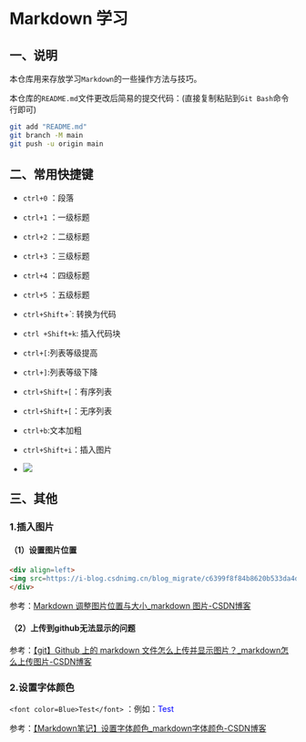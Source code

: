 # Markdown 学习

## 一、说明

本仓库用来存放学习`Markdown`的一些操作方法与技巧。

本仓库的`README.md`文件更改后简易的提交代码：(直接复制粘贴到`Git Bash`命令行即可)

```bash
git add "README.md"
git branch -M main
git push -u origin main
```



## 二、常用快捷键

- `ctrl+0` ：段落  

- `ctrl+1` ：一级标题
- `ctrl+2` ：二级标题
- `ctrl+3` ：三级标题
- `ctrl+4` ：四级标题
- `ctrl+5` ：五级标题

- `ctrl+Shift`+`:  转换为代码
- `ctrl +Shift+k`: 插入代码块
- `ctrl+[`:列表等级提高

- `ctrl+]`:列表等级下降

- `ctrl+Shift+[`：有序列表

- `ctrl+Shift+[`：无序列表

- `ctrl+b`:文本加粗

- `ctrl+Shift+i`：插入图片

- <div align=left><img src=https://i-blog.csdnimg.cn/blog_migrate/c6399f8f84b8620b533da4dfb3b17e35.png /></div>

## 三、其他

### 1.插入图片

#### 	（1）设置图片位置

```html
<div align=left>
<img src=https://i-blog.csdnimg.cn/blog_migrate/c6399f8f84b8620b533da4dfb3b17e35.png />
</div>
```

参考：[Markdown 调整图片位置与大小_markdown 图片-CSDN博客](https://blog.csdn.net/k346k346/article/details/108162853)

#### （2）上传到github无法显示的问题 

参考：[【git】Github 上的 markdown 文件怎么上传并显示图片？_markdown怎么上传图片-CSDN博客](https://blog.csdn.net/wzk4869/article/details/131150140)

### 2.设置字体颜色

`<font color=Blue>Test</font>` ：例如：<font color=Blue>Test</font> 

参考：[【Markdown笔记】设置字体颜色_markdown字体颜色-CSDN博客](https://blog.csdn.net/u012028275/article/details/115445362)





